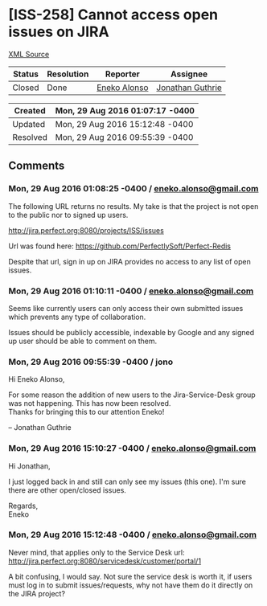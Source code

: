 # [ISS-258] Cannot access open issues on JIRA

[XML Source](../xml/ISS-258.xml)
<p></p>





Status|Resolution|Reporter|Assignee
------|----------|--------|--------
Closed|Done|[Eneko Alonso](eneko.alonso@gmail.com)|[Jonathan Guthrie]($jono)





Created|Mon, 29 Aug 2016 01:07:17 -0400
-------|--------------
Updated|Mon, 29 Aug 2016 15:12:48 -0400
Resolved|Mon, 29 Aug 2016 09:55:39 -0400


## Comments




### Mon, 29 Aug 2016 01:08:25 -0400 / eneko.alonso@gmail.com 

<p><p>The following URL returns no results. My take is that the project is not open to the public nor to signed up users.</p>

<p><a href="http://jira.perfect.org:8080/projects/ISS/issues" class="external-link" rel="nofollow">http://jira.perfect.org:8080/projects/ISS/issues</a></p>

<p>Url was found here: <a href="https://github.com/PerfectlySoft/Perfect-Redis" class="external-link" rel="nofollow">https://github.com/PerfectlySoft/Perfect-Redis</a></p>

<p>Despite that url, sign in up on JIRA provides no access to any list of open issues.</p></p>


### Mon, 29 Aug 2016 01:10:11 -0400 / eneko.alonso@gmail.com 

<p><p>Seems like currently users can only access their own submitted issues which prevents any type of collaboration.</p>

<p>Issues should be publicly accessible, indexable by Google and any signed up user should be able to comment on them.</p></p>


### Mon, 29 Aug 2016 09:55:39 -0400 / jono 

<p><p>Hi Eneko Alonso,</p>

<p>For some reason the addition of new users to the Jira-Service-Desk group was not happening. This has now been resolved.<br/>
Thanks for bringing this to our attention Eneko!</p>

<p>– Jonathan Guthrie</p></p>


### Mon, 29 Aug 2016 15:10:27 -0400 / eneko.alonso@gmail.com 

<p><p>Hi Jonathan,</p>

<p>I just logged back in and still can only see my issues (this one). I'm sure there are other open/closed issues.</p>

<p>Regards,<br/>
Eneko</p></p>


### Mon, 29 Aug 2016 15:12:48 -0400 / eneko.alonso@gmail.com 

<p><p>Never mind, that applies only to the Service Desk url: <a href="http://jira.perfect.org:8080/servicedesk/customer/portal/1" class="external-link" rel="nofollow">http://jira.perfect.org:8080/servicedesk/customer/portal/1</a></p>

<p>A bit confusing, I would say. Not sure the service desk is worth it, if users must log in to submit issues/requests, why not have them do it directly on the JIRA project?</p></p>


